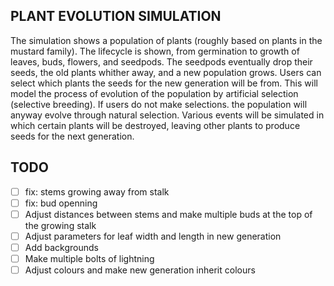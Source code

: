 ## PLANT EVOLUTION SIMULATION
The simulation shows a population of plants (roughly based on plants in the mustard family).
The lifecycle is shown, from germination to growth of leaves, buds, flowers, and seedpods.
The seedpods eventually drop their seeds, the old plants whither away, and a new population grows.
Users can select which plants the seeds for the new generation will be from.
This will model the process of evolution of the population by artificial selection (selective breeding).
If users do not make selections. the population will anyway evolve through natural selection.
Various events will be simulated in which certain plants will be destroyed, 
leaving other plants to produce seeds for the next generation.
## TODO
  - [ ] fix: stems growing away from stalk
  - [ ] fix: bud openning
  - [ ] Adjust distances between stems and make multiple buds at the top of the growing stalk
  - [ ] Adjust parameters for leaf width and length in new generation
  - [ ] Add backgrounds
  - [ ] Make multiple bolts of lightning
  - [ ] Adjust colours and make new generation inherit colours 
